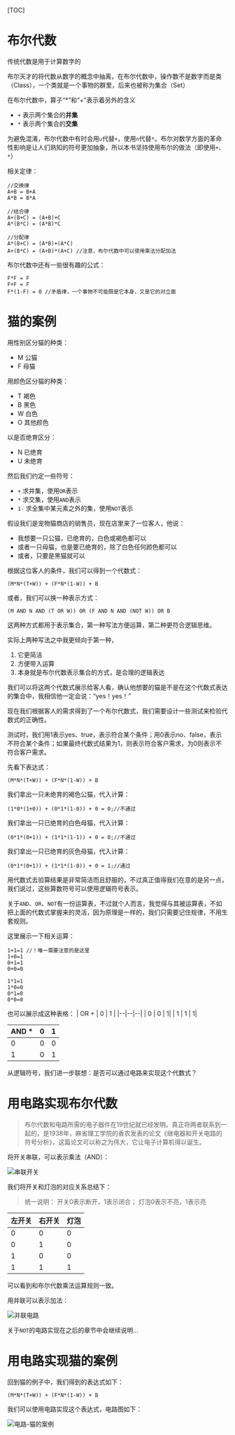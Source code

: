 [TOC]

# 布尔代数
传统代数是用于计算数字的

布尔天才的将代数从数字的概念中抽离，在布尔代数中，操作数不是数字而是类（Class），一个类就是一个事物的群里，后来也被称为集合（Set）

在布尔代数中，算子“*”和“+”表示着另外的含义
- `+` 表示两个集合的**并集**
- `*` 表示两个集合的**交集**

为避免混淆，布尔代数中有时会用`∪`代替`+`，使用`∩`代替`*`。布尔对数学方面的革命性影响是让人们熟知的符号更加抽象，所以本书坚持使用布尔的做法（即使用`+`、`*`）

相关定律：
```
//交换律
A+B = B+A
A*B = B*A

//结合律
A+(B+C) = (A+B)+C
A*(B*C) = (A*B)*C

//分配律
A*(B+C) = (A*B)+(A*C) 
A+(B*C) = (A+B)*(A+C) //注意，布尔代数中可以使用乘法分配加法
```

布尔代数中还有一些很有趣的公式：
```
F*F = F
F+F = F
F*(1-F) = 0 //矛盾律，一个事物不可能既是它本身，又是它的对立面
```

# 猫的案例
用性别区分猫的种类：
- M 公猫
- F 母猫

用颜色区分猫的种类：
- T 褐色
- B 黑色
- W 白色
- O 其他颜色

以是否绝育区分：
- N 已绝育
- U 未绝育

然后我们约定一些符号：
- `+` 求并集，使用`OR`表示
- `*` 求交集，使用`AND`表示
- `1-` 求全集中某元素之外的集，使用`NOT`表示

假设我们是宠物猫商店的销售员，现在店里来了一位客人，他说：
- 我想要一只公猫，已绝育的，白色或褐色都可以
- 或者一只母猫，也是要已绝育的，除了白色任何颜色都可以
- 或者，只要是黑猫就可以

根据这位客人的条件，我们可以得到一个代数式：
```
(M*N*(T+W)) + (F*N*(1-W)) + B
```

或者，我们可以换一种表示方式：
```
(M AND N AND (T OR W)) OR (F AND N AND (NOT W)) OR B
```

这两种方式都用于表示集合，第一种写法方便运算，第二种更符合逻辑思维。

实际上两种写法之中我更倾向于第一种，
1. 它更简洁
2. 方便带入运算
3. 本身就是布尔代数表示集合的方式，是合理的逻辑表达

我们可以将这两个代数式展示给客人看，确认他想要的猫是不是在这个代数式表达的集合中，我相信他一定会说：“yes！yes！”

现在我们根据客人的需求得到了一个布尔代数式，我们需要设计一些测试来检验代数式的正确性。

测试时，我们用1表示yes、true，表示符合某个条件；用0表示no、false，表示不符合某个条件；如果最终代数式结果为1，则表示符合客户需求，为0则表示不符合客户需求。

先看下表达式：
```
(M*N*(T+W)) + (F*N*(1-W)) + B
```

我们拿出一只未绝育的褐色公猫，代入计算：
```
(1*0*(1+0)) + (0*1*(1-0)) + 0 = 0;//不通过
```

我们拿出一只已绝育的白色母猫，代入计算：
```
(0*1*(0+1)) + (1*1*(1-1)) + 0 = 0;//不通过
```

我们拿出一只已绝育的灰色母猫，代入计算：
```
(0*1*(0+1)) + (1*1*(1-0)) + 0 = 1;//通过
```

用代数式去验算结果是非常简洁而且舒服的，不过真正值得我们在意的是另一点，我们说过，这些算数符号可以使用逻辑符号表示。

关于`AND`、`OR`、`NOT`有一份运算表，不过就个人而言，我觉得与其被运算表，不如把上面的代数式掌握来的灵活，因为原理是一样的，我们只需要记住规律，不用生套规则。

这里展示一下相关运算：
```
1+1=1 //！唯一需要注意的是这里
1+0=1
0+1=1
0+0=0

1*1=1
1*0=0
0*1=0
0*0=0
```

也可以展示成这种表格：
| OR + | 0 | 1 |
|--|--|--|
| 0 | 0 | 1|
| 1 | 1 | 1|

| AND * | 0 | 1 |
|--|--|--|
| 0 | 0 | 0|
| 1 | 0 | 1|

从逻辑符号，我们进一步联想：是否可以通过电路来实现这个代数式？

# 用电路实现布尔代数
> 布尔代数和电路所需的电子器件在19世纪就已经发明。真正将两者联系到一起的，是1938年，麻省理工学院的香农发表的论文《继电器和开关电路的符号分析》，这篇论文可以称之为伟大，它让电子计算机得以诞生。

将开关串联，可以表示乘法（AND）：

![串联开关](https://pic.imgdb.cn/item/6180c6cd2ab3f51d916acdb2.jpg)

我们将开关和灯泡的对应关系总结下：

> 统一说明：
> 开关0表示断开，1表示闭合；
> 灯泡0表示不亮，1表示亮

| 左开关 | 右开关 | 灯泡 | 
| -- | -- | -- |
| 0 | 0 | 0 |
| 0 | 1 | 0 |
| 1 | 0 | 0 |
| 1 | 1 | 1 |

可以看到和布尔代数乘法运算规则一致。

用并联可以表示加法：

![并联电路](https://pic.imgdb.cn/item/6180c90d2ab3f51d916cf91c.jpg)

关于`NOT`的电路实现在之后的章节中会继续说明...

# 用电路实现猫的案例
回到猫的例子中，我们得到的表达式如下：
```
(M*N*(T+W)) + (F*N*(1-W)) + B
```

我们可以使用电路实现这个表达式，电路图如下：

![电路-猫的案例](https://pic.imgdb.cn/item/6180c9e92ab3f51d916dc5d9.jpg)
